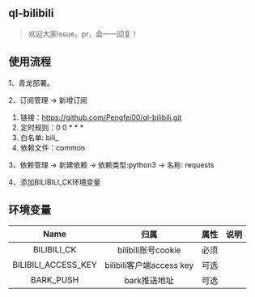 ## ql-bilibili

> 欢迎大家issue、pr，会一一回复！

## 使用流程

1、青龙部署。

2、订阅管理 -> 新增订阅

1. 链接：https://github.com/Pengfei00/ql-bilibili.git
2. 定时规则：0 0 * * *
3. 白名单: bili_
4. 依赖文件：common

3、依赖管理 -> 新建依赖 -> 依赖类型:python3 -> 名称: requests

4、添加BILIBILI_CK环境变量

## 环境变量

|             Name             |             归属             |  属性  | 说明                                                         |
| :--------------------------: | :--------------------------: | :----: | ------------------------------------------------------------ |
|     BILIBILI_CK     |     bilibili账号cookie     | 必须 |  |
|     BILIBILI_ACCESS_KEY     |     bilibili客户端access key     | 可选 |  |
|     BARK_PUSH     |     bark推送地址     | 可选 |  |


